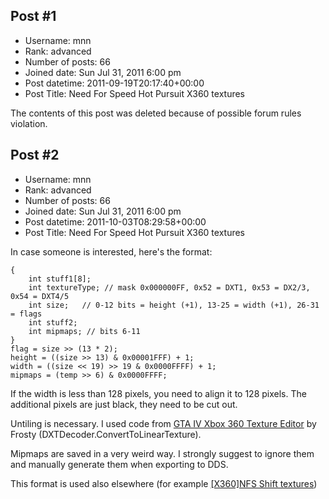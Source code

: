 ## Post #1
- Username: mnn
- Rank: advanced
- Number of posts: 66
- Joined date: Sun Jul 31, 2011 6:00 pm
- Post datetime: 2011-09-19T20:17:40+00:00
- Post Title: Need For Speed Hot Pursuit X360 textures

The contents of this post was deleted because of possible forum rules violation.
## Post #2
- Username: mnn
- Rank: advanced
- Number of posts: 66
- Joined date: Sun Jul 31, 2011 6:00 pm
- Post datetime: 2011-10-03T08:29:58+00:00
- Post Title: Need For Speed Hot Pursuit X360 textures

In case someone is interested, here's the format:

```
{
    int stuff1[8];
    int textureType; // mask 0x000000FF, 0x52 = DXT1, 0x53 = DX2/3, 0x54 = DXT4/5
    int size;   // 0-12 bits = height (+1), 13-25 = width (+1), 26-31 = flags
    int stuff2;
    int mipmaps; // bits 6-11
}
flag = size >> (13 * 2);
height = ((size >> 13) & 0x00001FFF) + 1;
width = ((size << 19) >> 19 & 0x0000FFFF) + 1;
mipmaps = (temp >> 6) & 0x0000FFFF;
```

If the width is less than 128 pixels, you need to align it to 128 pixels. The additional pixels are just black, they need to be cut out.

Untiling is necessary. I used code from [GTA IV Xbox 360 Texture Editor](http://forum.xentax.com/blog/?p=302) by Frosty (DXTDecoder.ConvertToLinearTexture).

Mipmaps are saved in a very weird way. I strongly suggest to ignore them and manually generate them when exporting to DDS.

This format is used also elsewhere (for example [[X360]NFS Shift textures](http://forum.xentax.com/viewtopic.php?f=18&t=4158))
